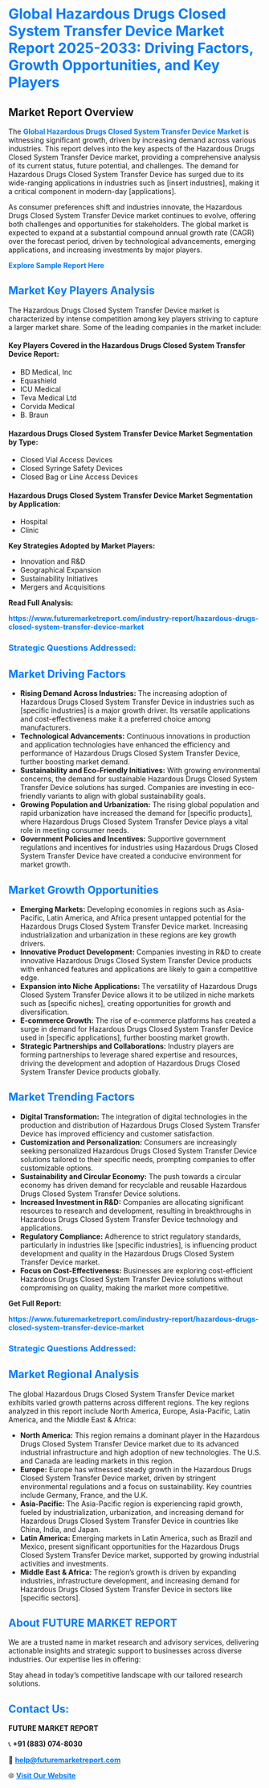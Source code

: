 <h1 style="color: #007BFF;">Global Hazardous Drugs Closed System Transfer Device Market Report 2025-2033: Driving Factors, Growth Opportunities, and Key Players</h1>

<section id="overview">
<h2>Market Report Overview</h2>
<p>The <a href="https://www.futuremarketreport.com/industry-report/hazardous-drugs-closed-system-transfer-device-market" style="color: #007BFF; text-decoration: none;"><strong>Global Hazardous Drugs Closed System Transfer Device Market</strong></a> is witnessing significant growth, driven by increasing demand across various industries. This report delves into the key aspects of the Hazardous Drugs Closed System Transfer Device market, providing a comprehensive analysis of its current status, future potential, and challenges. The demand for Hazardous Drugs Closed System Transfer Device has surged due to its wide-ranging applications in industries such as [insert industries], making it a critical component in modern-day [applications].</p>
<p>As consumer preferences shift and industries innovate, the Hazardous Drugs Closed System Transfer Device market continues to evolve, offering both challenges and opportunities for stakeholders. The global market is expected to expand at a substantial compound annual growth rate (CAGR) over the forecast period, driven by technological advancements, emerging applications, and increasing investments by major players.</p>
</section>

<section id="overview">
<p><a href="https://www.futuremarketreport.com/request-sample/reportId=28801" style="color: #007BFF; text-decoration: none;"><strong>Explore Sample Report Here</strong></a></p>
</section>

<section id="key-players">
<h2 style="color: #007BFF;">Market Key Players Analysis</h2>
<p>The Hazardous Drugs Closed System Transfer Device market is characterized by intense competition among key players striving to capture a larger market share. Some of the leading companies in the market include:</p>
<h4>Key Players Covered in the Hazardous Drugs Closed System Transfer Device Report:</h4>
<ul><li>BD Medical, Inc</li><li>Equashield</li><li>ICU Medical</li><li>Teva Medical Ltd</li><li>Corvida Medical</li><li>B. Braun</li></ul>
<h4>Hazardous Drugs Closed System Transfer Device Market Segmentation by Type:</h4>
<ul><li>Closed Vial Access Devices</li><li>Closed Syringe Safety Devices</li><li>Closed Bag or Line Access Devices</li></ul>

<h4>Hazardous Drugs Closed System Transfer Device Market Segmentation by Application:</h4>
<ul><li>Hospital</li><li>Clinic</li></ul>
<p><strong>Key Strategies Adopted by Market Players:</strong></p>
<ul>
<li>Innovation and R&D</li>
<li>Geographical Expansion</li>
<li>Sustainability Initiatives</li>
<li>Mergers and Acquisitions</li>
</ul>
</section>

<section>
<p><strong>Read Full Analysis: </strong></p><a href="https://www.futuremarketreport.com/industry-report/hazardous-drugs-closed-system-transfer-device-market" style="color: #007BFF; text-decoration: none;"><strong>https://www.futuremarketreport.com/industry-report/hazardous-drugs-closed-system-transfer-device-market</strong></a>
<h3 style="color: #007BFF;">Strategic Questions Addressed:</h3>
</section>

<section id="driving-factors">
<h2 style="color: #007BFF;">Market Driving Factors</h2>
<ul>
<li><strong>Rising Demand Across Industries:</strong> The increasing adoption of Hazardous Drugs Closed System Transfer Device in industries such as [specific industries] is a major growth driver. Its versatile applications and cost-effectiveness make it a preferred choice among manufacturers.</li>
<li><strong>Technological Advancements:</strong> Continuous innovations in production and application technologies have enhanced the efficiency and performance of Hazardous Drugs Closed System Transfer Device, further boosting market demand.</li>
<li><strong>Sustainability and Eco-Friendly Initiatives:</strong> With growing environmental concerns, the demand for sustainable Hazardous Drugs Closed System Transfer Device solutions has surged. Companies are investing in eco-friendly variants to align with global sustainability goals.</li>
<li><strong>Growing Population and Urbanization:</strong> The rising global population and rapid urbanization have increased the demand for [specific products], where Hazardous Drugs Closed System Transfer Device plays a vital role in meeting consumer needs.</li>
<li><strong>Government Policies and Incentives:</strong> Supportive government regulations and incentives for industries using Hazardous Drugs Closed System Transfer Device have created a conducive environment for market growth.</li>
</ul>
</section>

<section id="growth-opportunities">
<h2 style="color: #007BFF;">Market Growth Opportunities</h2>
<ul>
<li><strong>Emerging Markets:</strong> Developing economies in regions such as Asia-Pacific, Latin America, and Africa present untapped potential for the Hazardous Drugs Closed System Transfer Device market. Increasing industrialization and urbanization in these regions are key growth drivers.</li>
<li><strong>Innovative Product Development:</strong> Companies investing in R&D to create innovative Hazardous Drugs Closed System Transfer Device products with enhanced features and applications are likely to gain a competitive edge.</li>
<li><strong>Expansion into Niche Applications:</strong> The versatility of Hazardous Drugs Closed System Transfer Device allows it to be utilized in niche markets such as [specific niches], creating opportunities for growth and diversification.</li>
<li><strong>E-commerce Growth:</strong> The rise of e-commerce platforms has created a surge in demand for Hazardous Drugs Closed System Transfer Device used in [specific applications], further boosting market growth.</li>
<li><strong>Strategic Partnerships and Collaborations:</strong> Industry players are forming partnerships to leverage shared expertise and resources, driving the development and adoption of Hazardous Drugs Closed System Transfer Device products globally.</li>
</ul>
</section>

<section id="trending-factors">
<h2 style="color: #007BFF;">Market Trending Factors</h2>
<ul>
<li><strong>Digital Transformation:</strong> The integration of digital technologies in the production and distribution of Hazardous Drugs Closed System Transfer Device has improved efficiency and customer satisfaction.</li>
<li><strong>Customization and Personalization:</strong> Consumers are increasingly seeking personalized Hazardous Drugs Closed System Transfer Device solutions tailored to their specific needs, prompting companies to offer customizable options.</li>
<li><strong>Sustainability and Circular Economy:</strong> The push towards a circular economy has driven demand for recyclable and reusable Hazardous Drugs Closed System Transfer Device solutions.</li>
<li><strong>Increased Investment in R&D:</strong> Companies are allocating significant resources to research and development, resulting in breakthroughs in Hazardous Drugs Closed System Transfer Device technology and applications.</li>
<li><strong>Regulatory Compliance:</strong> Adherence to strict regulatory standards, particularly in industries like [specific industries], is influencing product development and quality in the Hazardous Drugs Closed System Transfer Device market.</li>
<li><strong>Focus on Cost-Effectiveness:</strong> Businesses are exploring cost-efficient Hazardous Drugs Closed System Transfer Device solutions without compromising on quality, making the market more competitive.</li>
</ul>
</section>

<section>
<p><strong>Get Full Report: </strong></p><a href="https://www.futuremarketreport.com/industry-report/hazardous-drugs-closed-system-transfer-device-market" style="color: #007BFF; text-decoration: none;"><strong>https://www.futuremarketreport.com/industry-report/hazardous-drugs-closed-system-transfer-device-market</strong></a>
<h3 style="color: #007BFF;">Strategic Questions Addressed:</h3>
</section>


<section id="regional-analysis">
<h2 style="color: #007BFF;">Market Regional Analysis</h2>
<p>The global Hazardous Drugs Closed System Transfer Device market exhibits varied growth patterns across different regions. The key regions analyzed in this report include North America, Europe, Asia-Pacific, Latin America, and the Middle East & Africa:</p>
<ul>
<li><strong>North America:</strong> This region remains a dominant player in the Hazardous Drugs Closed System Transfer Device market due to its advanced industrial infrastructure and high adoption of new technologies. The U.S. and Canada are leading markets in this region.</li>
<li><strong>Europe:</strong> Europe has witnessed steady growth in the Hazardous Drugs Closed System Transfer Device market, driven by stringent environmental regulations and a focus on sustainability. Key countries include Germany, France, and the U.K.</li>
<li><strong>Asia-Pacific:</strong> The Asia-Pacific region is experiencing rapid growth, fueled by industrialization, urbanization, and increasing demand for Hazardous Drugs Closed System Transfer Device in countries like China, India, and Japan.</li>
<li><strong>Latin America:</strong> Emerging markets in Latin America, such as Brazil and Mexico, present significant opportunities for the Hazardous Drugs Closed System Transfer Device market, supported by growing industrial activities and investments.</li>
<li><strong>Middle East & Africa:</strong> The region’s growth is driven by expanding industries, infrastructure development, and increasing demand for Hazardous Drugs Closed System Transfer Device in sectors like [specific sectors].</li>
</ul>
</section>

<footer>
<h2 style="color: #007BFF;">About FUTURE MARKET REPORT</h2>
<p>We are a trusted name in market research and advisory services, delivering actionable insights and strategic support to businesses across diverse industries. Our expertise lies in offering:</p>

<p>Stay ahead in today’s competitive landscape with our tailored research solutions.</p>

<h2 style="color: #007BFF;">Contact Us:</h2>
<p><strong>FUTURE MARKET REPORT</strong></p>
<p>📞 <strong>+91 (883) 074-8030</strong></p>
<p>📧 <strong><a href="mailto:help@futuremarketreport.com" style="color: #007BFF;">help@futuremarketreport.com</a></strong></p>
<p>🌐 <strong><a href="https://www.futuremarketreport.com/" style="color: #007BFF;">Visit Our Website</a></strong></p>
</footer>